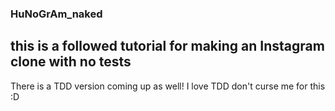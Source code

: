 ### HuNoGrAm_naked
## this is a followed tutorial for making an Instagram clone with no tests

There is a TDD version coming up as well! I love TDD don't curse me for this :D
